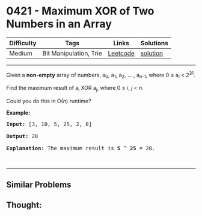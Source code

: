 # 0421 - Maximum XOR of Two Numbers in an Array

Difficulty  | Tags | Links | Solutions
----------- | ---- | ----- | -----
Medium | Bit Manipulation, Trie | [Leetcode](https://leetcode.com/problems/maximum-xor-of-two-numbers-in-an-array) | [solution](https://leetcode.com/problems/maximum-xor-of-two-numbers-in-an-array/solution/)


-----------

<p>Given a <b>non-empty</b> array of numbers, a<sub>0</sub>, a<sub>1</sub>, a<sub>2</sub>, &hellip; , a<sub>n-1</sub>, where 0 &le; a<sub>i</sub> &lt; 2<sup>31</sup>.</p>

<p>Find the maximum result of a<sub>i</sub> XOR a<sub>j</sub>, where 0 &le; <i>i</i>, <i>j</i> &lt; <i>n</i>.</p>

<p>Could you do this in O(<i>n</i>) runtime?</p>

<p><b>Example:</b></p>

<pre>
<b>Input:</b> [3, 10, 5, 25, 2, 8]

<b>Output:</b> 28

<b>Explanation:</b> The maximum result is <b>5</b> ^ <b>25</b> = 28.
</pre>

<p>&nbsp;</p>


-----------


## Similar Problems




## Thought:
